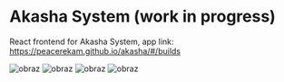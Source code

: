 # Akasha System (work in progress)
React frontend for Akasha System, app link: https://peacerekam.github.io/akasha/#/builds

![obraz](https://user-images.githubusercontent.com/26521952/192246970-8158aec3-7622-481e-b258-9322ee726532.png)
![obraz](https://user-images.githubusercontent.com/26521952/192246480-42bea284-7204-462b-8962-0f253a3ae9cd.png)
![obraz](https://user-images.githubusercontent.com/26521952/192246715-d522efe2-816d-482b-a850-dbe245574337.png)
![obraz](https://user-images.githubusercontent.com/26521952/192246865-46d31f2f-2fff-4235-a597-925f07132874.png)
